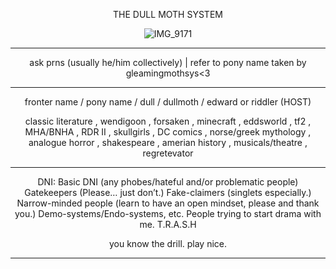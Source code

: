 <p align="center"

  THE DULL MOTH SYSTEM
 <p align="center"

![IMG_9171](https://github.com/user-attachments/assets/d0d10817-2145-448b-b8e4-613d5a59d2cf)


---- ----
<p align="center"
'' it's hard to compromise, when i see through your eyes... ''

<p align="center"

  ask prns (usually he/him collectively) | refer to pony name
taken by gleamingmothsys<3
---- ----

<p align="center"
'' ...it's just a common view, i guess it's lost on you! ''
<p align="center"

fronter name / pony name / dull / dullmoth / edward or riddler (HOST)
<p align="center"

classic literature , wendigoon , forsaken , minecraft , eddsworld , tf2 , MHA/BNHA , RDR II , skullgirls , DC comics , norse/greek mythology , analogue horror , shakespeare , amerian history , musicals/theatre , regretevator
---- ----

<p align="center"
'' ...Now i can talk, no one gets off! ''
<p align="center"

DNI: 
Basic DNI (any phobes/hateful and/or problematic people)
Gatekeepers (Please… just don’t.)
Fake-claimers (singlets especially.)
Narrow-minded people (learn to have an open mindset, please and thank you.)
Demo-systems/Endo-systems, etc.
People trying to start drama with me.
T.R.A.S.H
<p align="center"

you know the drill. play nice.
---- ----
